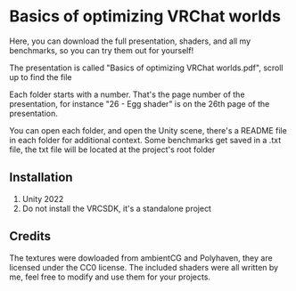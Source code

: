 # Basics of optimizing VRChat worlds

Here, you can download the full presentation, shaders, and all my benchmarks, so you can try them out for yourself!

The presentation is called "Basics of optimizing VRChat worlds.pdf", scroll up to find the file

Each folder starts with a number. That's the page number of the presentation, for instance "26 - Egg shader" is on the 26th page of the presentation.

You can open each folder, and open the Unity scene, there's a README file in each folder for additional context. Some benchmarks get saved in a .txt file, the txt file will be located at the project's root folder

## Installation

1) Unity 2022
2) Do not install the VRCSDK, it's a standalone project

## Credits

The textures were dowloaded from ambientCG and Polyhaven, they are licensed under the CC0 license.
The included shaders were all written by me, feel free to modify and use them for your projects.
